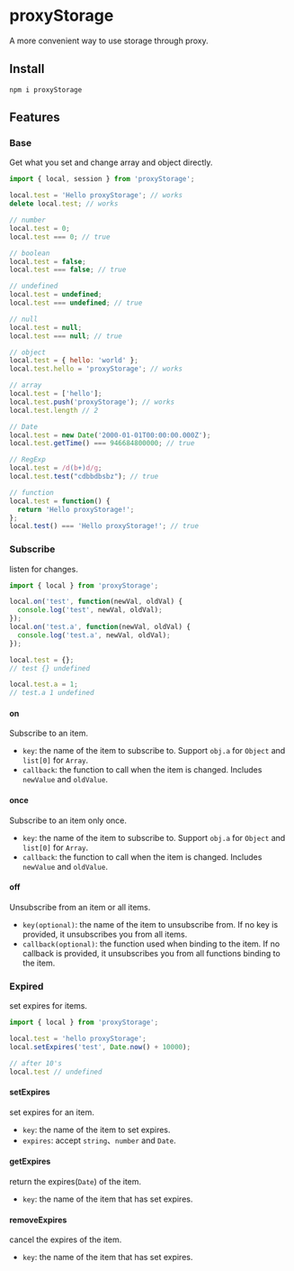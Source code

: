 # proxyStorage

A more convenient way to use storage through proxy.

## Install

```shell
npm i proxyStorage
```

## Features

### Base

Get what you set and change array and object directly.

```js
import { local, session } from 'proxyStorage';

local.test = 'Hello proxyStorage'; // works
delete local.test; // works

// number
local.test = 0;
local.test === 0; // true

// boolean
local.test = false;
local.test === false; // true

// undefined
local.test = undefined;
local.test === undefined; // true

// null
local.test = null;
local.test === null; // true

// object
local.test = { hello: 'world' };
local.test.hello = 'proxyStorage'; // works

// array
local.test = ['hello'];
local.test.push('proxyStorage'); // works
local.test.length // 2

// Date
local.test = new Date('2000-01-01T00:00:00.000Z');
local.test.getTime() === 946684800000; // true

// RegExp
local.test = /d(b+)d/g;
local.test.test("cdbbdbsbz"); // true

// function
local.test = function() {
  return 'Hello proxyStorage!';
};
local.test() === 'Hello proxyStorage!'; // true
```

### Subscribe

listen for changes.

```js
import { local } from 'proxyStorage';

local.on('test', function(newVal, oldVal) {
  console.log('test', newVal, oldVal);
});
local.on('test.a', function(newVal, oldVal) {
  console.log('test.a', newVal, oldVal);
});

local.test = {};
// test {} undefined

local.test.a = 1;
// test.a 1 undefined
```

#### on

Subscribe to an item.

- `key`: the name of the item to subscribe to. Support `obj.a` for `Object` and `list[0]` for `Array`.
- `callback`: the function to call when the item is changed. Includes `newValue` and `oldValue`.

#### once

Subscribe to an item only once.

- `key`: the name of the item to subscribe to. Support `obj.a` for `Object` and `list[0]` for `Array`.
- `callback`: the function to call when the item is changed. Includes `newValue` and `oldValue`.

#### off

Unsubscribe from an item or all items.

- `key(optional)`: the name of the item to unsubscribe from. If no key is provided, it unsubscribes you from all items.
- `callback(optional)`: the function used when binding to the item. If no callback is provided, it unsubscribes you from all functions binding to the item.

### Expired

set expires for items.

```js
import { local } from 'proxyStorage';

local.test = 'hello proxyStorage';
local.setExpires('test', Date.now() + 10000);

// after 10's
local.test // undefined
```

#### setExpires

set expires for an item.

- `key`: the name of the item to set expires.
- `expires`: accept `string`、`number` and `Date`.

#### getExpires

return the expires(`Date`) of the item.

- `key`: the name of the item that has set expires.

#### removeExpires

cancel the expires of the item.

- `key`: the name of the item that has set expires.
